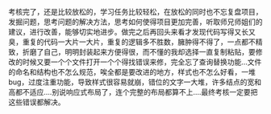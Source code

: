 考核完了，还是比较放松的，学习任务比较轻松，在放松的同时也不忘复盘项目，发掘问题，思考问题的解决方法，思考如何使得项目更加完善，听取师兄师姐们的建议，进行改善，能够切实地进步。做完之后再回头来看才发现代码写得又长又臭，重复的代码一大片一大片，重复的逻辑多不胜数，臃肿得不得了，一点都不精致，折磨了自己，明明封装起来方便得很，而不懂的我却选择一直复制粘贴，要修改的时候又要一个个文件打开一个个得找错误来修，完全忘了查询替换功能...文件的命名和结构也不怎么规范，唉全都是要改进的地方，样式也不怎么好看，一堆bug，过度注重功能，导致样式很容易就崩，错位的文字一大堆，许多结点的宽和高都不适应....别说响应式布局了，连个完整的布局都算不上....最终考核一定要把这些错误都解决。